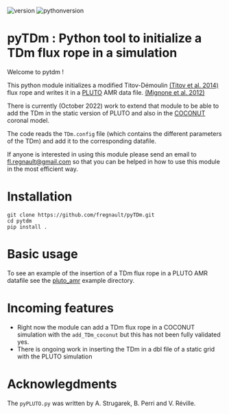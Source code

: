 ![version](https://img.shields.io/badge/version-1.0.0-green)
![pythonversion](https://img.shields.io/badge/Python-3.7+-green)


# pyTDm : Python tool to initialize a TDm flux rope in a simulation

Welcome to pytdm ! 


This python module initializes a modified Titov-Démoulin
[(Titov et al.
2014)](https://iopscience.iop.org/article/10.1088/0004-637X/790/2/163) flux rope and writes it in a
[PLUTO](http://plutocode.ph.unito.it/) AMR data file. [(Mignone et al.
2012)](https://iopscience.iop.org/article/10.1088/0067-0049/198/1/7)

There is currently (October 2022) work to extend that module to be able to
add the TDm in the static version of PLUTO and also in the [COCONUT](https://iopscience.iop.org/article/10.3847/1538-4357/ac7237) coronal model.

The code reads the `TDm.config` file (which contains the different parameters of the TDm) and add it to the corresponding datafile.

If anyone is interested in using this module please send an email to
fl.regnault@gmail.com so that you can be helped in how to use this module
in the most efficient way.

# Installation

```
git clone https://github.com/fregnault/pyTDm.git
cd pytdm
pip install .
```

# Basic usage

To see an example of the insertion of a TDm flux rope in a PLUTO AMR datafile
see the [pluto_amr](https://github.com/fregnault/pytdm/tree/main/pytdm/examples/pluto_amr) example directory.


# Incoming features


 - Right now the module can add a TDm flux rope in a COCONUT simulation with the `add_TDm_coconut` but this has not been fully validated yes.
 - There is ongoing work in inserting the TDm in a dbl file of a static grid with the
   PLUTO simulation

# Acknowlegdments

The `pyPLUTO.py` was written by A. Strugarek, B. Perri and V. Réville.
